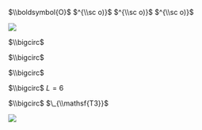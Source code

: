 $\\boldsymbol{O}$ $^{\\sc o)}$ $^{\\sc o)}$ $^{\\sc o)}$

![](https://www.nta.go.jp/tmp/0ef6dd9a-3d67-4360-984b-e4e427eaa6fe/images/e7c9414ac0dc4d3fe62de5dec5a09860df09d71618935b1e005f52a221fa6a9d.jpg)

$\\bigcirc$

$\\bigcirc$

$\\bigcirc$

$\\bigcirc$ $L=6$

$\\bigcirc$ $\_{\\mathsf{T3}}$

![](https://www.nta.go.jp/tmp/0ef6dd9a-3d67-4360-984b-e4e427eaa6fe/images/d7cdf2a50cf637db26a569ddb425b92110179253c32dbcba0da53d72671fa96e.jpg)